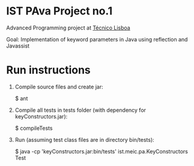 # IST PAva Project no.1

Advanced Programming project at [Técnico Lisboa](https://tecnico.ulisboa.pt/pt/)

Goal: Implementation of keyword parameters in Java using reflection and Javassist


# Run instructions

1. Compile source files and create jar:

	$ ant

2. Compile all tests in tests folder (with dependency for keyConstructors.jar):

	$ compileTests

3. Run (assuming test class files are in directory bin/tests):

	$ java -cp 'keyConstructors.jar:bin/tests' ist.meic.pa.KeyConstructors Test


